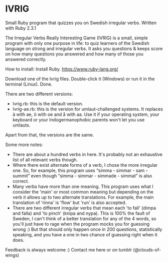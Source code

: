 # IVRIG
Small Ruby program that quizzes you on Swedish irregular verbs.
Written with Ruby 2.3.1

The Irregular Verbs Really Interesting Game (IVRIG) is a small, simple program with only one purpose in life: to quiz learners of the Swedish language on strong and irregular verbs. It asks you questions & keeps score on how many questions you answered and how many of those you answered correctly.

How to install: Install Ruby.
https://www.ruby-lang.org/

Download one of the Ivrig files. Double-click it (Windows) or run it in the terminal (Linux). Done.

There are two different versions:
- Ivrig.rb: this is the default version.
- Ivrig-ae.rb: this is the version for umlaut-challenged systems. It replaces ä with ae, ö with oe and å with aa. Use it if your operating system, your keyboard or your Indogermanophobic parents won't let you use umlauts.

Apart from that, the versions are the same.

Some more notes:
- There are about a hundred verbs in here. It's probably not an exhaustive list of all relevant verbs though.
- Where there exist alternate forms of a verb, I chose the more irregular one. So, for example, this program uses “simma - simmar - sam - summit” even though “simma - simmar - simmade - simmat” is also correct.
- Many verbs have more than one meaning. This program uses what I consider the 'main' or most common meaning but depending on the verb it allows up to two alternate translations. For example, the main translation of 'rinna' is 'flow' but 'run' is also accepted.
- There are two different irregular verbs that mean each 'to fall' (dimpa and falla) and 'to pinch' (knipa and nypa). This is 100% the fault of Sweden, I can't think of a better translation for any of the 4 words, so you'll just have to rage when the program mocks you for guessing wrong :) But that should only happen once in 200 questions, statistically speaking, and you have a one in two chance of guessing right when it does.

Feedback is always welcome :) Contact me here or on tumblr (@clouds-of-wings)

